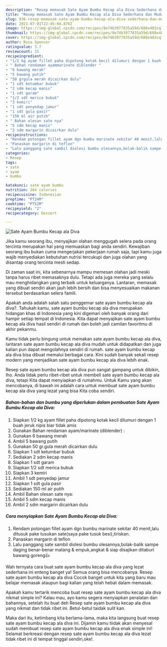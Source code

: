 ```yaml
---
description: "Resep memasak Sate Ayam Bumbu Kecap ala Diva Sederhana dan Mudah Dibuat"
title: "Resep memasak Sate Ayam Bumbu Kecap ala Diva Sederhana dan Mudah Dibuat"
slug: 936-resep-memasak-sate-ayam-bumbu-kecap-ala-diva-sederhana-dan-mudah-dibuat
date: 2021-07-01T22:45:04.876Z
image: https://img-global.cpcdn.com/recipes/8e74b3977835a59d/680x482cq70/sate-ayam-bumbu-kecap-ala-diva-foto-resep-utama.jpg
thumbnail: https://img-global.cpcdn.com/recipes/8e74b3977835a59d/680x482cq70/sate-ayam-bumbu-kecap-ala-diva-foto-resep-utama.jpg
cover: https://img-global.cpcdn.com/recipes/8e74b3977835a59d/680x482cq70/sate-ayam-bumbu-kecap-ala-diva-foto-resep-utama.jpg
author: Rosa Spencer
ratingvalue: 3.7
reviewcount: 15
recipeingredient:
- "1/2 kg ayam fillet paha dipotong kotak kecil dilumuri dengan 1 buah jeruk nipis biar tidak amis"
- " Bahan rendaman ayammarinate diblender "
- "6 bawang merah"
- "5 bawang putih"
- "50 grgula merah dicairkan dulu"
- "1 sdt ketumbar bubuk"
- "2 sdm kecap manis"
- "1 sdt garam"
- "1/2 sdt merica bubuk"
- "3 kemiri"
- "1 sdt penyedap jamur"
- "1 sdt gula pasir"
- "150 ml air putih"
- " Bahan olesan sate nya"
- "5 sdm kecap manis"
- "2 sdm margarin dicairkan dulu"
recipeinstructions:
- "Rendam potongan fillet ayam dgn bumbu marinate sekitar 40 menit,lalu ditusuk pake tusukan sate(saya pake tusuk besi),tiriskan."
- "Panaskan margarin di teflon"
- "Lalu panggang sate sambil diolesi bumbu olesannya,bolak-balik sampe daging benar-benar matang &amp; empuk,angkat &amp; siap disajikan ditaburi bawang goreng👍"
categories:
- Resep
tags:
- sate
- ayam
- bumbu

katakunci: sate ayam bumbu 
nutrition: 264 calories
recipecuisine: Indonesian
preptime: "PT24M"
cooktime: "PT52M"
recipeyield: "2"
recipecategory: Dessert

---
```



![Sate Ayam Bumbu Kecap ala Diva](https://img-global.cpcdn.com/recipes/8e74b3977835a59d/680x482cq70/sate-ayam-bumbu-kecap-ala-diva-foto-resep-utama.jpg)

Jika kamu seorang ibu, menyajikan olahan menggugah selera pada orang tercinta merupakan hal yang memuaskan bagi anda sendiri. Kewajiban seorang ibu bukan cuma mengerjakan pekerjaan rumah saja, tapi kamu juga wajib menyediakan kebutuhan nutrisi tercukupi dan juga olahan yang disantap orang tercinta mesti sedap.

Di zaman  saat ini, kita sebenarnya mampu memesan olahan jadi meski tanpa harus ribet memasaknya dulu. Tetapi ada juga mereka yang selalu mau menghidangkan yang terbaik untuk keluarganya. Lantaran, memasak yang dibuat sendiri akan jauh lebih bersih dan bisa menyesuaikan makanan tersebut berdasarkan selera famili. 



Apakah anda adalah salah satu penggemar sate ayam bumbu kecap ala diva?. Tahukah kamu, sate ayam bumbu kecap ala diva merupakan hidangan khas di Indonesia yang kini digemari oleh banyak orang dari hampir setiap tempat di Indonesia. Kita dapat menyajikan sate ayam bumbu kecap ala diva hasil sendiri di rumah dan boleh jadi camilan favoritmu di akhir pekanmu.

Kamu tidak perlu bingung untuk memakan sate ayam bumbu kecap ala diva, lantaran sate ayam bumbu kecap ala diva mudah untuk didapatkan dan juga kalian pun dapat mengolahnya sendiri di rumah. sate ayam bumbu kecap ala diva bisa dibuat memalui berbagai cara. Kini sudah banyak sekali resep modern yang menjadikan sate ayam bumbu kecap ala diva lebih enak.

Resep sate ayam bumbu kecap ala diva pun sangat gampang untuk dibikin, lho. Anda tidak perlu ribet-ribet untuk membeli sate ayam bumbu kecap ala diva, tetapi Kita dapat menyiapkan di rumahmu. Untuk Kamu yang akan mencobanya, di bawah ini adalah cara untuk membuat sate ayam bumbu kecap ala diva yang lezat yang bisa Kita coba sendiri.

<!--inarticleads1-->

##### Bahan-bahan dan bumbu yang diperlukan dalam pembuatan Sate Ayam Bumbu Kecap ala Diva:

1. Siapkan 1/2 kg ayam fillet paha dipotong kotak kecil dilumuri dengan 1 buah jeruk nipis biar tidak amis
1. Gunakan  Bahan rendaman ayam/marinate (diblender) :
1. Gunakan 6 bawang merah
1. Ambil 5 bawang putih
1. Gunakan 50 gr.gula merah dicairkan dulu
1. Siapkan 1 sdt ketumbar bubuk
1. Sediakan 2 sdm kecap manis
1. Siapkan 1 sdt garam
1. Siapkan 1/2 sdt merica bubuk
1. Siapkan 3 kemiri
1. Ambil 1 sdt penyedap jamur
1. Siapkan 1 sdt gula pasir
1. Sediakan 150 ml air putih
1. Ambil  Bahan olesan sate nya:
1. Ambil 5 sdm kecap manis
1. Ambil 2 sdm margarin dicairkan dulu




<!--inarticleads2-->

##### Cara menyiapkan Sate Ayam Bumbu Kecap ala Diva:

1. Rendam potongan fillet ayam dgn bumbu marinate sekitar 40 menit,lalu ditusuk pake tusukan sate(saya pake tusuk besi),tiriskan.
1. Panaskan margarin di teflon
1. Lalu panggang sate sambil diolesi bumbu olesannya,bolak-balik sampe daging benar-benar matang &amp; empuk,angkat &amp; siap disajikan ditaburi bawang goreng👍




Wah ternyata cara buat sate ayam bumbu kecap ala diva yang lezat sederhana ini enteng banget ya! Semua orang bisa mencobanya. Resep sate ayam bumbu kecap ala diva Cocok banget untuk kita yang baru mau belajar memasak ataupun bagi kalian yang telah hebat dalam memasak.

Apakah kamu tertarik mencoba buat resep sate ayam bumbu kecap ala diva nikmat simple ini? Kalau mau, ayo kamu segera menyiapkan peralatan dan bahannya, setelah itu buat deh Resep sate ayam bumbu kecap ala diva yang nikmat dan tidak ribet ini. Betul-betul taidak sulit kan. 

Maka dari itu, ketimbang kita berlama-lama, maka kita langsung buat resep sate ayam bumbu kecap ala diva ini. Dijamin kamu tiidak akan menyesal sudah membuat resep sate ayam bumbu kecap ala diva enak simple ini! Selamat berkreasi dengan resep sate ayam bumbu kecap ala diva lezat tidak ribet ini di tempat tinggal sendiri,oke!.

